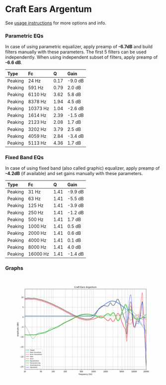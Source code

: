 # Craft Ears Argentum
See [usage instructions](https://github.com/jaakkopasanen/AutoEq#usage) for more options and info.

### Parametric EQs
In case of using parametric equalizer, apply preamp of **-6.7dB** and build filters manually
with these parameters. The first 5 filters can be used independently.
When using independent subset of filters, apply preamp of **-6.6 dB**.

| Type    | Fc       |    Q | Gain    |
|:--------|:---------|:-----|:--------|
| Peaking | 24 Hz    | 0.17 | -9.0 dB |
| Peaking | 591 Hz   | 0.79 | 2.0 dB  |
| Peaking | 6110 Hz  | 3.62 | 5.8 dB  |
| Peaking | 8378 Hz  | 1.94 | 4.5 dB  |
| Peaking | 10373 Hz | 1.04 | -2.6 dB |
| Peaking | 1614 Hz  | 2.39 | -1.5 dB |
| Peaking | 2123 Hz  | 2.08 | 1.7 dB  |
| Peaking | 3202 Hz  | 3.79 | 2.5 dB  |
| Peaking | 4059 Hz  | 2.84 | -3.4 dB |
| Peaking | 5113 Hz  | 4.36 | 1.7 dB  |

### Fixed Band EQs
In case of using fixed band (also called graphic) equalizer, apply preamp of **-4.2dB**
(if available) and set gains manually with these parameters.

| Type    | Fc       |    Q | Gain    |
|:--------|:---------|:-----|:--------|
| Peaking | 31 Hz    | 1.41 | -9.9 dB |
| Peaking | 63 Hz    | 1.41 | -5.5 dB |
| Peaking | 125 Hz   | 1.41 | -3.9 dB |
| Peaking | 250 Hz   | 1.41 | -1.2 dB |
| Peaking | 500 Hz   | 1.41 | 1.7 dB  |
| Peaking | 1000 Hz  | 1.41 | 0.5 dB  |
| Peaking | 2000 Hz  | 1.41 | 0.6 dB  |
| Peaking | 4000 Hz  | 1.41 | 0.1 dB  |
| Peaking | 8000 Hz  | 1.41 | 4.0 dB  |
| Peaking | 16000 Hz | 1.41 | -1.4 dB |

### Graphs
![](./Craft%20Ears%20Argentum.png)